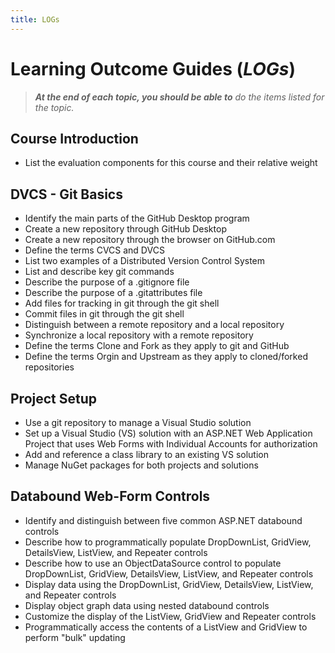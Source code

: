 ```yaml
---
title: LOGs
---
```

# Learning Outcome Guides (*LOGs*)

> ***At the end of each topic, you should be able to** do the items listed for the topic.*

## Course Introduction

- List the evaluation components for this course and their relative weight

## DVCS - Git Basics

- Identify the main parts of the GitHub Desktop program
- Create a new repository through GitHub Desktop
- Create a new repository through the browser on GitHub.com
- Define the terms CVCS and DVCS
- List two examples of a Distributed Version Control System
- List and describe key git commands
- Describe the purpose of a .gitignore file
- Describe the purpose of a .gitattributes file
- Add files for tracking in git through the git shell
- Commit files in git through the git shell
- Distinguish between a remote repository and a local repository
- Synchronize a local repository with a remote repository
- Define the terms Clone and Fork as they apply to git and GitHub
- Define the terms Orgin and Upstream as they apply to cloned/forked repositories

## Project Setup

- Use a git repository to manage a Visual Studio solution
- Set up a Visual Studio (VS) solution with an ASP.NET Web Application Project that uses Web Forms with Individual Accounts for authorization
- Add and reference a class library to an existing VS solution
- Manage NuGet packages for both projects and solutions

## Databound Web-Form Controls

- Identify and distinguish between five common ASP.NET databound controls
- Describe how to programmatically populate DropDownList, GridView, DetailsView, ListView, and Repeater controls
- Describe how to use an ObjectDataSource control to populate DropDownList, GridView, DetailsView, ListView, and Repeater controls
- Display data using the DropDownList, GridView, DetailsView, ListView, and Repeater controls
- Display object graph data using nested databound controls
- Customize the display of the ListView, GridView and Repeater controls
- Programmatically access the contents of a ListView and GridView to perform "bulk" updating
